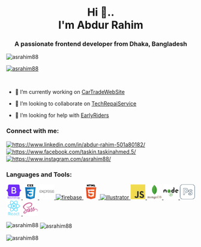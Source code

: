<h1 align="center">Hi 👋..</br> I'm Abdur Rahim</h1>
<h3 align="center">A passionate frontend developer from Dhaka, Bangladesh</h3>

<p align="left"> <img src="https://komarev.com/ghpvc/?username=asrahim88&label=Profile%20views&color=0e75b6&style=flat" alt="asrahim88" /> </p>

<p align="left"> <a href="https://github.com/ryo-ma/github-profile-trophy"><img src="https://github-profile-trophy.vercel.app/?username=asrahim88" alt="asrahim88" /></a> </p>

<p align="left"> <a href="https://twitter.com/" target="blank"><img src="https://img.shields.io/twitter/follow/?logo=twitter&style=for-the-badge" alt="" /></a> </p>

- 🔭 I’m currently working on [CarTradeWebSite](https://fresh-valley-a6c4a.web.app/)

- 👯 I’m looking to collaborate on [TechRepaiService](https://completewebsite-7057a.web.app/)

- 🤝 I’m looking for help with [EarlyRiders](https://react-auth-135a7.web.app/)

<h3 align="left">Connect with me:</h3>
<p align="left">
<a href="https://linkedin.com/in/https://www.linkedin.com/in/abdur-rahim-501a80182/" target="blank"><img align="center" src="https://www.flaticon.com/svg/vstatic/svg/145/145807.svg?token=exp=1619791660~hmac=d18aad338f41c723a27433eeac6aa4e4" alt="https://www.linkedin.com/in/abdur-rahim-501a80182/" height="30" width="40" /></a> </br>
<a href="https://fb.com/https://www.facebook.com/taskin.taskinahmed.5/" target="blank"><img align="center" src="https://raw.githubusercontent.com/rahuldkjain/github-profile-readme-generator/neutral-icons/src/images/icons/Social/facebook.svg" alt="https://www.facebook.com/taskin.taskinahmed.5/" height="30" width="40" /></a> </br>
<a href="https://instagram.com/https://www.instagram.com/asrahim88/" target="blank"><img align="center" src="https://raw.githubusercontent.com/rahuldkjain/github-profile-readme-generator/neutral-icons/src/images/icons/Social/instagram.svg" alt="https://www.instagram.com/asrahim88/" height="30" width="40" /></a>
</p>

<h3 align="left">Languages and Tools:</h3>
<p align="left"> <a href="https://getbootstrap.com" target="_blank"> <img src="https://raw.githubusercontent.com/devicons/devicon/master/icons/bootstrap/bootstrap-plain-wordmark.svg" alt="bootstrap" width="40" height="40"/> </a> <a href="https://www.w3schools.com/css/" target="_blank"> <img src="https://raw.githubusercontent.com/devicons/devicon/master/icons/css3/css3-original-wordmark.svg" alt="css3" width="40" height="40"/> </a> <a href="https://expressjs.com" target="_blank"> <img src="https://raw.githubusercontent.com/devicons/devicon/master/icons/express/express-original-wordmark.svg" alt="express" width="40" height="40"/> </a> <a href="https://firebase.google.com/" target="_blank"> <img src="https://www.vectorlogo.zone/logos/firebase/firebase-icon.svg" alt="firebase" width="40" height="40"/> </a> <a href="https://www.w3.org/html/" target="_blank"> <img src="https://raw.githubusercontent.com/devicons/devicon/master/icons/html5/html5-original-wordmark.svg" alt="html5" width="40" height="40"/> </a> <a href="https://www.adobe.com/in/products/illustrator.html" target="_blank"> <img src="https://www.vectorlogo.zone/logos/adobe_illustrator/adobe_illustrator-icon.svg" alt="illustrator" width="40" height="40"/> </a> <a href="https://developer.mozilla.org/en-US/docs/Web/JavaScript" target="_blank"> <img src="https://raw.githubusercontent.com/devicons/devicon/master/icons/javascript/javascript-original.svg" alt="javascript" width="40" height="40"/> </a> <a href="https://www.mongodb.com/" target="_blank"> <img src="https://raw.githubusercontent.com/devicons/devicon/master/icons/mongodb/mongodb-original-wordmark.svg" alt="mongodb" width="40" height="40"/> </a> <a href="https://nodejs.org" target="_blank"> <img src="https://raw.githubusercontent.com/devicons/devicon/master/icons/nodejs/nodejs-original-wordmark.svg" alt="nodejs" width="40" height="40"/> </a> <a href="https://www.photoshop.com/en" target="_blank"> <img src="https://raw.githubusercontent.com/devicons/devicon/master/icons/photoshop/photoshop-line.svg" alt="photoshop" width="40" height="40"/> </a> <a href="https://reactjs.org/" target="_blank"> <img src="https://raw.githubusercontent.com/devicons/devicon/master/icons/react/react-original-wordmark.svg" alt="react" width="40" height="40"/> </a> <a href="https://sass-lang.com" target="_blank"> <img src="https://raw.githubusercontent.com/devicons/devicon/master/icons/sass/sass-original.svg" alt="sass" width="40" height="40"/> </a> </p>

<p><img align="left" src="https://github-readme-stats.vercel.app/api/top-langs?username=asrahim88&show_icons=true&locale=en&layout=compact" alt="asrahim88" /></p>

<p>&nbsp;<img align="center" src="https://github-readme-stats.vercel.app/api?username=asrahim88&show_icons=true&locale=en" alt="asrahim88" /></p>

<p><img align="center" src="https://github-readme-streak-stats.herokuapp.com/?user=asrahim88&" alt="asrahim88" /></p>
